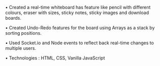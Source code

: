 •	Created a real-time whiteboard has feature like pencil with different colours, eraser with sizes, sticky notes, sticky images and download boards.

•	Created Undo-Redo features for the board using Arrays as a stack by sorting positions.

•	Used Socket.io and Node events to reflect back real-time changes to multiple users.

•	Technologies : HTML, CSS, Vanilla JavaScript
